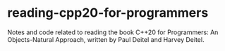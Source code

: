 # reading-cpp20-for-programmers
Notes and code related to reading the book C++20 for Programmers: An Objects-Natural Approach, written by Paul Deitel and Harvey Deitel.
